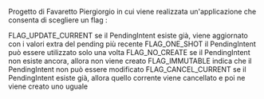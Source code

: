 ﻿Progetto di Favaretto Piergiorgio in cui viene realizzata un'applicazione che consenta di scegliere un flag :

FLAG_UPDATE_CURRENT se il PendingIntent esiste già, viene aggiornato con i valori extra del pending più recente
FLAG_ONE_SHOT il PendingIntent può essere utilizzato solo una volta
FLAG_NO_CREATE se il PendingIntent non esiste ancora, allora non viene creato
FLAG_IMMUTABLE indica che il PendingIntent non può essere modificato
FLAG_CANCEL_CURRENT se il PendingIntent esiste già, allora quello corrente viene cancellato e poi ne viene creato uno uguale












